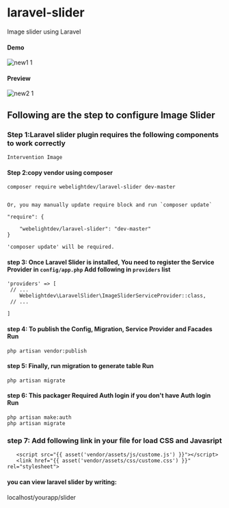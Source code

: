 # laravel-slider
Image slider using Laravel


#### Demo
![new1 1](https://user-images.githubusercontent.com/32864560/33128148-5c004364-cfb1-11e7-85bf-e88744636157.png)

#### Preview
![new2 1](https://user-images.githubusercontent.com/32864560/33128164-69ca895a-cfb1-11e7-97fb-ff8dbf9558ef.png)


## Following are the step to configure Image Slider

### Step 1:Laravel slider plugin requires the following components to work correctly
    
    Intervention Image
    

#### Step 2:copy vendor using composer
    
    composer require webelightdev/laravel-slider dev-master
    
    
    Or, you may manually update require block and run `composer update`
    
    "require": {
       
        "webelightdev/laravel-slider": "dev-master"
    }
    
    'composer update' will be required.

#### step 3: Once Laravel Slider is installed, You need to register the Service Provider in `config/app.php` Add following in `providers` list

   
    'providers' => [
     // ...
        Webelightdev\LaravelSlider\ImageSliderServiceProvider::class,
     // ...

    ]

#### step 4: To publish the Config, Migration, Service Provider and Facades Run

	php artisan vendor:publish

#### step 5: Finally, run migration to generate table Run
 
	php artisan migrate
	
#### step 6: This packager Required Auth login if you don't have Auth login Run

	php artisan make:auth
    php artisan migrate
    
### step 7: Add following link in your file for load CSS and Javasript

	   <script src="{{ asset('vendor/assets/js/custome.js') }}"></script>
	   <link href="{{ asset('vendor/assets/css/custome.css') }}" rel="stylesheet">

#### you can view laravel slider by writing:
localhost/yourapp/slider



